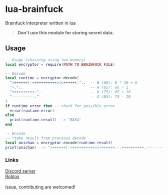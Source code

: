 # lua-brainfuck
Brainfuck interpreter written in lua  

> **Don't use this module for storing secret data.**

## Usage
```lua
-- Usage (chaining using two memory)
local encryptor = require(PATH TO BRAINFUCK FILE)

-- Decode
local runtime = encryptor.decode(
  ">++++++[-<++++++++++>]<++++++."..  -- B (66): 6 * 10 + 6
  "-."..                              -- A (65): 66 - 1
  "++++++++++."..                     -- K (75): 65 + 10
  "----------."                       -- A (65): 75 - 10
)
if runtime.error then -- check for possible error
  error(runtime.error) 
else
  print(runtime.result) --> "BAKA"
end

-- Encode
-- *take result from previous decode
local onichan = encryptor.encode(runtime.result)
print(onichan) --> ">++++++[-<++++++++++>]<++++++.-.++++++++++.----------."
```  

### Links  
[Discord server](https://discord.gg/FHVjsSg7jU)  
[Roblox](https://www.roblox.com/users/467971019/profile)  
<br>
Issue, contributing are welcomed!
